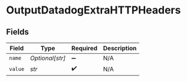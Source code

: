 # OutputDatadogExtraHTTPHeaders


## Fields

| Field              | Type               | Required           | Description        |
| ------------------ | ------------------ | ------------------ | ------------------ |
| `name`             | *Optional[str]*    | :heavy_minus_sign: | N/A                |
| `value`            | *str*              | :heavy_check_mark: | N/A                |